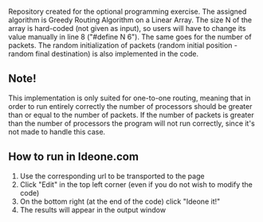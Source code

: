Repository created for the optional programming exercise. The assigned algorithm is Greedy Routing Algorithm on a Linear Array. The size N of the array is hard-coded (not given as input), so users will have to change its value manually in line 8 ("#define N 6"). The same goes for the number of packets. The random initialization of packets (random initial position - random final destination) is also implemented in the code. 

## Note!
This implementation is only suited for one-to-one routing, meaning that in order to run entirely correctly the number of processors should be greater than or equal to the number of packets. If the number of packets is greater than the number of processors the program will not run correctly, since it's not made to handle this case.

## How to run in Ideone.com

1. Use the corresponding url to be transported to the page
2. Click "Edit" in the top left corner (even if you do not wish to modify the code)
3. On the bottom right (at the end of the code) click "Ideone it!"
4. The results will appear in the output window
